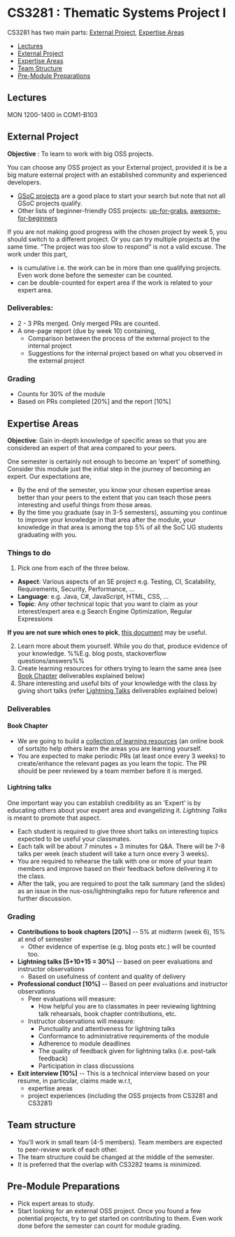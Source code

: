 <link rel="stylesheet" href="{{baseUrl}}/css/main.css">

<include src="../common/header.md" />

<div class="website-content">

# CS3281 : Thematic Systems Project I

CS3281 has two main parts: [External Project](#external-project), [Expertise Areas](#expertise-areas)

* [Lectures](#lectures)
* [External Project](#external-project)
* [Expertise Areas](#expertise-areas)
* [Team Structure](#team-structure)
* [Pre-Module Preparations](#pre-module-preparations)

## Lectures 

MON 1200-1400 in COM1-B103  

## External Project

**Objective** : To learn to work with big OSS projects.

You can choose any OSS project as your External project, provided it is be a big mature external project with an established 
community and experienced developers. 

* [GSoC projects](https://summerofcode.withgoogle.com/archive/2017/organizations/) are a good place to start your search but note that not all GSoC projects qualify.
* Other lists of beginner-friendly OSS projects: [up-for-grabs](http://up-for-grabs.net), [awesome-for-beginners](https://github.com/MunGell/awesome-for-beginners) 

If you are not making good progress with the chosen project by week 5, you should switch to a different project. 
Or you can try multiple projects at the same time. “The project was too slow to respond” is not a valid excuse.
The work under this part, 

* is cumulative i.e. the work can be in more than one qualifying projects. Even work done before the semester can be counted. 
* can be double-counted for expert area if the work is related to your expert area.


### Deliverables:

* 2 - 3 PRs merged. Only merged PRs are counted.
* A one-page report (due by week 10) containing,
  * Comparison between the process of the external project to the <tooltip content="the project you worked in CS3282">internal project</tooltip> 
  * Suggestions for the internal project based on what you observed in the external project

### Grading
 
* Counts for 30% of the module
* Based on PRs completed [20%]  and the report [10%]


## Expertise Areas

**Objective**: Gain in-depth knowledge of specific areas so that you are considered an expert of that area compared to your peers.  

One semester is certainly not enough to become an ‘expert’ of something. Consider this module just the initial step in the journey of becoming an expert. Our expectations are, 

* By the end of the semester, you know your chosen expertise areas better than your peers to the extent that you can teach those peers interesting and useful things from those areas.
* By the time you graduate (say in 3-5 semesters), assuming you continue to improve your knowledge in that area after the module, your knowledge in that area is among the top 5% of all the SoC UG students graduating with you. 


### Things to do

1. Pick one from each of the three below.
  * **Aspect**: Various aspects of an SE project e.g. Testing, CI, Scalability, Requirements, Security, Performance, ...
  * **Language**: e.g. Java, C#, JavaScript, HTML, CSS, ...
  * **Topic**: Any other technical topic that you want to claim as your interest/expert area e.g Search Engine Optimization, Regular   Expressions 
  
  **If you are not sure which ones to pick**, [this document](expertAreas.html) may be useful.

2. Learn more about them yourself. While you do that, produce evidence of your knowledge. %%E.g. blog posts, stackoverflow questions/answers%%
3. Create learning resources for others trying to learn the same area (see [Book Chapter](#book-chapter) deliverables explained below)
4. Share interesting and useful bits of your knowledge with the class by giving short talks (refer [Lightning Talks](#lightning-talks) deliverables explained below)


### Deliverables

#### Book Chapter

* We are going to build a [collection of learning resources](https://github.com/se-edu/learningresources) 
  (an online book of sorts)to help others learn the areas you are learning yourself. 
* You are expected to make periodic PRs (at least once every 3 weeks) to create/enhance the relevant pages as you 
  learn the topic. The PR should be peer reviewed by a team member before it is merged.

#### Lightning talks 

One important way you can establish credibility as an 'Expert' is by educating others about your expert area 
and evangelizing it. _Lightning Talks_ is meant to promote that aspect.

* Each student is required to give three short talks on interesting topics expected to be useful your classmates. 
* Each talk will be about 7 minutes + 3 minutes for Q&A. There will be 7-8 talks per week (each student will take a turn once 
  every 3 weeks).
* You are required to rehearse the talk with one or more of your team members and improve based on their feedback before 
  delivering it to the class.
* After the talk, you are required to post the talk summary (and the slides) as an issue in the nus-oss/lightningtalks repo 
  for future reference and further discussion.

### Grading

* **Contributions to book chapters [20%]** -- 5% at midterm (week 6), 15% at end of semester
  * Other evidence of expertise (e.g. blog posts etc.) will be counted too.
* **Lightning talks [5+10+15 = 30%]**  -- based on peer evaluations and instructor observations
  * Based on usefulness of content and quality of delivery
* **Professional conduct [10%]** -- Based on peer evaluations and instructor observations
  * Peer evaluations will measure: 
    * How helpful you are to classmates in peer reviewing lightning talk rehearsals, book chapter contributions, etc.
  * Instructor observations will measure:
    * Punctuality and attentiveness for lightning talks
    * Conformance to administrative requirements of the module
    * Adherence to module deadlines
    * The quality of feedback given for lightning talks (i.e. post-talk feedback)
    * Participation in class discussions
* **Exit interview [10%]** -- This is a technical interview based on your resume, in particular, claims made w.r.t, 
    * expertise areas
    * project experiences (including the OSS projects from CS3281 and CS3281)


## Team structure

* You’ll work in small team (4-5 members). Team members are expected to peer-review work of each other. 
* The team structure could be changed at the middle of the semester.
* It is preferred that the overlap with CS3282 teams is minimized.


## Pre-Module Preparations
* Pick expert areas to study. 
* Start looking for an external OSS project. Once you found a few potential projects, try to get started on contributing to them. 
  Even work done before the semester can count for module grading.

</div>

